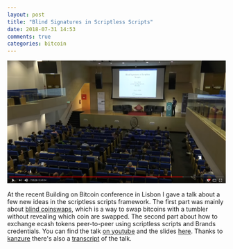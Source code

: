 ```yaml
---
layout: post
title: "Blind Signatures in Scriptless Scripts"
date: 2018-07-31 14:53
comments: true
categories: bitcoin
---
```


<a href="https://youtu.be/XORDEX-RrAI?t=25484"><img src="/images/bob-youtube.png" width="560"></a>

At the recent Building on Bitcoin conference in Lisbon I gave a talk about a few new ideas in the scriptless scripts framework.
The first part was mainly about [blind coinswaps](https://github.com/apoelstra/scriptless-scripts/pull/1), which is a way to swap bitcoins with a tumbler without revealing which coin are swapped.
The second part about how to exchange ecash tokens peer-to-peer using scriptless scripts and Brands credentials.
You can find the talk [on youtube](https://youtu.be/XORDEX-RrAI?t=25484) and the slides [here](slides/2018-bob.pdf).
Thanks to [kanzure](https://twitter.com/kanzure) there's also a [transcript](https://diyhpl.us/wiki/transcripts/building-on-bitcoin/2018/blind-signatures-and-scriptless-scripts/) of the talk.
